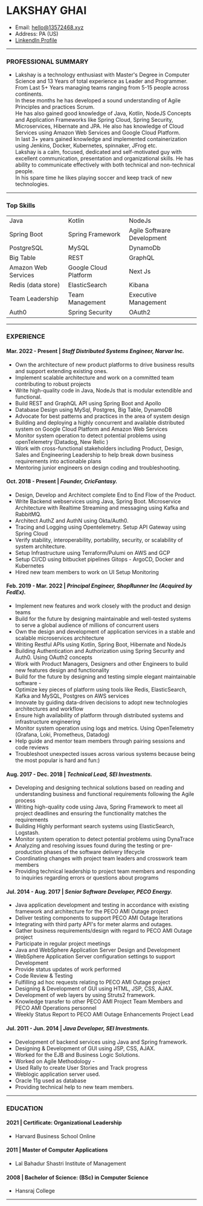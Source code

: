 # LAKSHAY GHAI  
* Email: hello@13572468.xyz  
* Address: PA (US)
* [LinkendIn Profile](http://linkedin.com/in/lakshay-ghai "Profile")

---
### PROFESSIONAL SUMMARY  
* Lakshay is a technology enthusiast with Master's Degree in Computer Science and 13 Years of total experience as Leader and Programmer. From Last 5+ Years managing teams ranging from 5-15 people across continents.  
In these months he has developed a sound understanding of Agile Principles and practices Scrum.  
He has also gained good knowledge of Java, Kotlin, NodeJS Concepts and Application Frameworks like Spring Cloud, Spring Security, Microservices, Hibernate and JPA. He also has knowledge of Cloud Services using Amazon Web Services and Google Cloud Platform.  
In last 3+ years gained knowledge and implemented containerization using Jenkins, Docker, Kubernetes, spinnaker, JFrog etc.     
Lakshay is a calm, focused, dedicated and self-motivated guy with excellent communication, presentation and organizational skills. He has ability to communicate effectively with both technical and non-technical people.  
In his spare time he likes playing soccer and keep track of new technologies.

---
### Top Skills
|                      |                       |                            |
|----------------------|-----------------------|----------------------------|
| Java                 | Kotlin                | NodeJs                     |
| Spring Boot          | Spring Framework      | Agile Software Development |
| PostgreSQL           | MySQL                 | DynamoDb                   |
| Big Table            | REST                  | GraphQL                    |
| Amazon Web Services  | Google Cloud Platform | Next Js                    |
| Redis (data store)   | ElasticSearch         | Kibana                     |
| Team Leadership      | Team Management       | Executive Management       |
| Auth0                | Spring Security       | OAuth2                     |

---
### EXPERIENCE

#### Mar. 2022 - Present | *Staff Distributed Systems Engineer, Narvar Inc.*
* Own the architecture of new product platforms to drive business results and support extending existing ones.  
* Implement scalable architecture and work on a committed team contributing to robust projects  
* Write high-quality code in Java, NodeJs that is modular extendible and functional.  
* Build REST and GraphQL API using Spring Boot and Apollo
* Database Design using MySql, Postgres, Big Table, DynamoDB
* Advocate for best patterns and practices in the area of system design
* Building and deploying a highly concurrent and available distributed system on Google Cloud Platform and Amazon Web Services
* Monitor system operation to detect potential problems using openTelemetry (Datadog, New Relic )
* Work with cross-functional stakeholders including Product, Design, Sales and Engineering Leadership to help break down business requirements into actionable plans
* Mentoring junior engineers on design coding and troubleshooting.

#### Oct. 2018 - Present | *Founder, CricFantasy.*
* Design, Develop and Architect complete End to End Flow of the Product.
* Write Backend webservices using Java, Spring Boot. Microservice Architecture with Realtime Streaming and messaging using Kafka and RabbitMQ.
* Architect AuthZ and AuthN using Okta/Auth0.
* Tracing and Logging using Opentelemetry. Setup API Gateway using Spring Cloud
* Verify stability, interoperability, portability, security, or scalability of system architecture.
* Setup Infrastructure using Terraform/Pulumi on AWS and GCP
* Setup CI/CD using bitbucket pipelines Gitops - ArgoCD, Docker and Kubernetes
* Hired new team members to work on UI Setup Monitoring

#### Feb. 2019 - Mar. 2022 | *Principal Engineer, ShopRunner Inc (Acquired by FedEx).*
* Implement new features and work closely with the product and design teams
* Build for the future by designing maintainable and well-tested systems to serve a global audience of millions of concurrent users
* Own the design and development of application services in a stable and scalable microservices architecture
* Writing Restful APIs using Kotlin, Spring Boot, Hibernate and NodeJs
* Building Authentication and Authorization using Spring Security and Auth0. Using OAuth2 concepts
* Work with Product Managers, Designers and other Engineers to build new features design and functionality
* Build for the future by designing and testing simple elegant maintainable software -
* Optimize key pieces of platform using tools like Redis, ElasticSearch, Kafka and MySQL, Postgres on AWS services
* Innovate by guiding data-driven decisions to adopt new technologies architectures and workflow
* Ensure high availability of platform through distributed systems and infrastructure engineering
* Monitor system operation using logs and metrics. Using OpenTelemetry (Grafana, Loki, Prometheus, Datadog)
* Help guide and mentor team members through pairing sessions and code reviews
* Troubleshoot unexpected issues across various systems because being the most popular is hard and fun:)

#### Aug. 2017 - Dec. 2018 | *Technical Lead, SEI Investments.*
* Developing and designing technical solutions based on reading and understanding business and functional requirements following the Agile process
* Writing high-quality code using Java, Spring Framework to meet all project deadlines and ensuring the functionality matches the requirements
* Building Highly performant search systems using ElasticSearch, Logstash.
* Monitor system operation to detect potential problems using DynaTrace
* Analyzing and resolving issues found during the testing or pre-production phases of the software delivery lifecycle
* Coordinating changes with project team leaders and crosswork team members
* Providing technical leadership to project team members and responding to inquiries regarding errors or questions about programs

#### Jul. 2014 - Aug. 2017 | *Senior Software Developer, PECO Energy.*
* Java application development and testing in accordance with existing framework and architecture for the PECO AMI Outage project
* Deliver testing components to support PECO AMI Outage Iterations
* Integrating with third party API's for meter alarms and outages.
* Gather business requirements/design with regard to PECO AMI Outage project
* Participate in regular project meetings
* Java and WebSphere Application Server Design and Development
* WebSphere Application Server configuration settings to support Development
* Provide status updates of work performed
* Code Review & Testing
* Fulfilling ad hoc requests relating to PECO AMI Outage project
* Designing & Development of GUI using HTML, JSP, CSS, AJAX.
* Development of web layers by using Struts2 framework.
* Knowledge transfer to other PECO AMI Project Team Members and PECO AMI Operations personnel
* Weekly Status Report to PECO AMI Outage Enhancements Project Lead

#### Jul. 2011 - Jun. 2014 | *Java Developer, SEI Investments.*
* Development of backend services using Java and Spring framework.
* Designing & Development of GUI using JSP, CSS, AJAX.
* Worked for the EJB and Business Logic Solutions.
* Worked on Agile Methodology -
* Used Rally to create User Stories and Track progress
* Weblogic application server used.
* Oracle 11g used as database
* Providing technical help to new team members.

---
### EDUCATION

#### 2021 | Certificate: Organizational Leadership
* Harvard Business School Online

#### 2011 | Master of Computer Applications
* Lal Bahadur Shastri Institute of Management

#### 2008 | Bachelor of Science: (BSc) in Computer Science
* Hansraj College

---

